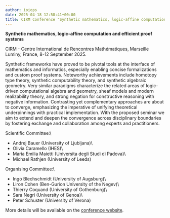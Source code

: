 ```yaml
---
author: ioiops
date: 2025-04-18 12:58:41+00:00
title: CIRM Conference "Synthetic mathematics, logic-affine computation and efficient proof systems"
---
```


**Synthetic mathematics, logic-affine computation and efficient proof systems**

CIRM - Centre International de Rencontres Mathématiques, Marseille Luminy, France, 8-12 September 2025.

Synthetic frameworks have proved to be pivotal tools at the interface of mathematics and informatics, especially enabling concise formalizations and custom proof systems. Noteworthy achievements include homotopy type theory, synthetic computability theory, and synthetic algebraic geometry. Very similar paradigms characterize the related areas of logic-driven computational algebra and geometry, sheaf models and modern realizability theory, and strong negation for constructive reasoning with negative information. Contrasting yet complementary approaches are about to converge, emphasizing the imperative of unifying theoretical underpinnings with practical implementation. With the proposed seminar we aim to extend and deepen the convergence across disciplinary boundaries by fostering exchange and collaboration among experts and practitioners.

Scientific Committee:\
- Andrej Bauer (University of Ljubljana)\
- Olivia Caramello (IHES)\
- Maria Emilia Maietti (Universita degli Studi di Padova)\
- Michael Rathjen (University of Leeds)

Organising Committee:\
- Ingo Blechschmidt (University of Augsburg)\
- Liron Cohen (Ben-Gurion University of the Negev)\
- Thierry Coquand (University of Gothenburg)\
- Sara Negri (University of Genoa)\
- Peter Schuster (University of Verona)

More details will be available on the [conference website](https://conferences.cirm-math.fr/3377.html).
